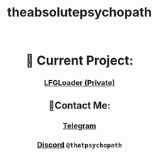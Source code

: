 <div align="center">
 <h1>theabsolutepsychopath</h1>
 <a href="https://ko-fi.com/theabsolutepsychopath" target="_blank"><img alt="" src="https://img.shields.io/badge/Ko--fi-F16061?style=flat&logo=ko-fi&logoColor=white" style="vertical-align:center" /></a>
 <a href="https://t.me/theabsolutepsychopath" target="_blank"><img alt="" src="https://img.shields.io/badge/telegram-theabsolutepsychopath-informational" style="vertical-align:center" /></a>
</div>
<div align="center">
 
# 🔧 Current Project:
### [LFGLoader (Private)](https://github.com/theabsolutepsychopath/LFGLoader)

## 📱Contact Me:
### [Telegram](https://t.me/theabsolutepsychopath)
### [Discord](https://discordapp.com/users/885396668974006302) ```@thatpsychopath```
